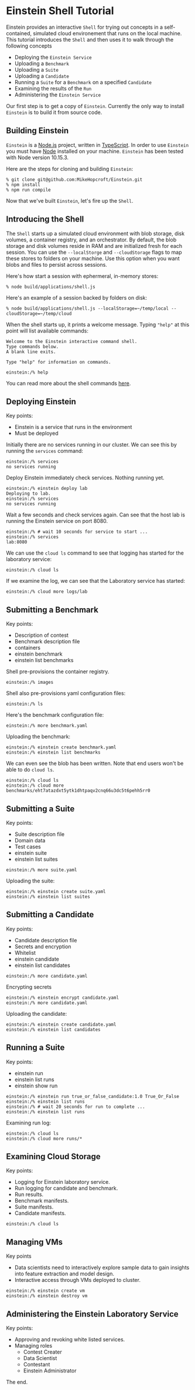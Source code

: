 # Einstein Shell Tutorial

Einstein provides an interactive `Shell` for trying out concepts in a self-contained, simulated cloud environement that runs on the local machine. This tutorial introduces the `Shell` and then uses it to walk through the following concepts

* Deploying the `Einstein Service`
* Uploading a `Benchmark`
* Uploading a `Suite`
* Uploading a `Candidate`
* Running a `Suite` for a `Benchmark` on a specified `Candidate`
* Examining the results of the `Run`
* Administering the `Einstein Service`

Our first step is to get a copy of `Einstein`. Currently the only way to install `Einstein` is to build it from source code.

## Building Einstein
`Einstein` is a [Node.js](https://nodejs.org/en/) project,
written in [TypeScript](https://www.typescriptlang.org/).
In order to use `Einstein` you must have
[Node](https://nodejs.org/en/download/) installed on your machine.
`Einstein` has been tested with Node version 10.15.3.

Here are the steps for cloning and building `Einstein`:
~~~
% git clone git@github.com:MikeHopcroft/Einstein.git
% npm install
% npm run compile
~~~

Now that we've built `Einstein`, let's fire up the `Shell`.

## Introducing the Shell

The `Shell` starts up a simulated cloud environment with blob storage, disk volumes, a container registry, and an orchestrator. By default, the blob storage and disk volumes reside in RAM and are initialized fresh for each session. You can use the `--localStorge` and `--cloudStorage` flags to map these stores to folders on your machine. Use this option when you want blobs and files to persist across sessions.

Here's how start a session with ephermeral, in-memory stores:
~~~
% node build/applications/shell.js
~~~

Here's an example of a session backed by folders on disk:
~~~
% node build/applications/shell.js --localStorage=~/temp/local --cloudStorage=~/temp/cloud
~~~

When the shell starts up, it prints a welcome message. Typing `"help"` at this point will list available commands:

[//]: # (shell)
~~~
Welcome to the Einstein interactive command shell.
Type commands below.
A blank line exits.

Type "help" for information on commands.

einstein:/% help
~~~

You can read more about the shell commands [here](shell_commands.md).


## Deploying Einstein

Key points:
* Einstein is a service that runs in the environment
* Must be deployed

Initially there are no services running in our cluster. We can see this by running the `services` command:

[//]: # (shell)
~~~
einstein:/% services
no services running
~~~

Deploy Einstein immediately check services. Nothing running yet.

[//]: # (shell)
~~~
einstein:/% einstein deploy lab
Deploying to lab.
einstein:/% services
no services running
~~~

Wait a few seconds and check services again. Can see that the host lab is running the Einstein service on port 8080.

[//]: # (shell)
~~~
einstein:/% # wait 10 seconds for service to start ...
einstein:/% services
lab:8080
~~~

We can use the `cloud ls` command to see that logging has started for the laboratory service:

[//]: # (shell)
~~~
einstein:/% cloud ls
~~~

If we examine the log, we can see that the Laboratory service has started:

[//]: # (shell)
~~~
einstein:/% cloud more logs/lab 
~~~


## Submitting a Benchmark

Key points:
* Description of contest
* Benchmark description file
* containers
* einstein benchmark
* einstein list benchmarks

Shell pre-provisions the container registry.

[//]: # (shell)
~~~
einstein:/% images
~~~

Shell also pre-provisions yaml configuration files:

[//]: # (shell)
~~~
einstein:/% ls
~~~

Here's the benchmark configuration file:

[//]: # (shell)
~~~
einstein:/% more benchmark.yaml
~~~

Uploading the benchmark:

[//]: # (shell)
~~~
einstein:/% einstein create benchmark.yaml
einstein:/% einstein list benchmarks
~~~

We can even see the blob has been written. Note that end users won't be able to do `cloud ls`.

[//]: # (shell)
~~~
einstein:/% cloud ls
einstein:/% cloud more benchmarks/eht7atazdxt5ytk1dhtpaqv2cnq66u3dc5t6pehh5rr0
~~~

## Submitting a Suite

Key points:
* Suite description file
* Domain data
* Test cases
* einstein suite
* einstein list suites

[//]: # (shell)
~~~
einstein:/% more suite.yaml
~~~

Uploading the suite:

[//]: # (shell)
~~~
einstein:/% einstein create suite.yaml
einstein:/% einstein list suites
~~~

## Submitting a Candidate

Key points:
* Candidate description file
* Secrets and encryption
* Whitelist
* einstein candidate
* einstein list candidates

[//]: # (shell)
~~~
einstein:/% more candidate.yaml
~~~

Encrypting secrets

[//]: # (shell)
~~~
einstein:/% einstein encrypt candidate.yaml
einstein:/% more candidate.yaml
~~~

Uploading the candidate:

[//]: # (shell)
~~~
einstein:/% einstein create candidate.yaml
einstein:/% einstein list candidates
~~~


## Running a Suite

Key points:
* einstein run
* einstein list runs
* einstein show run

[//]: # (shell)
~~~
einstein:/% einstein run true_or_false_candidate:1.0 True_Or_False
einstein:/% einstein list runs
einstein:/% # wait 20 seconds for run to complete ...
einstein:/% einstein list runs
~~~

Examining run log:

[//]: # (shell)
~~~
einstein:/% cloud ls
einstein:/% cloud more runs/*
~~~


## Examining Cloud Storage

Key points:
* Logging for Einstein laboratory service.
* Run logging for candidate and benchmark.
* Run results.
* Benchmark manifests.
* Suite manifests.
* Candidate manifests.

[//]: # (shell)
~~~
einstein:/% cloud ls
~~~

## Managing VMs

Key points
* Data scientists need to interactively explore sample data to gain insights into feature extraction and model design.
* Interactive access through VMs deployed to cluster.

[//]: # (shell)
~~~
einstein:/% einstein create vm
einstein:/% einstein destroy vm
~~~

## Administering the Einstein Laboratory Service

Key points:
* Approving and revoking white listed services.
* Managing roles
  * Contest Creater
  * Data Scientist
  * Contestant
  * Einstein Administrator

The end.
